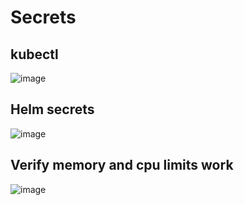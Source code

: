 # Secrets
## kubectl
![image](https://user-images.githubusercontent.com/42455524/134769222-4e15fd93-118d-4a80-9ec3-c803c00aa626.png)

## Helm secrets
![image](https://user-images.githubusercontent.com/42455524/134770187-022ea856-1a6c-4bc0-9c44-405d759afcb1.png)

## Verify memory and cpu limits work
![image](https://user-images.githubusercontent.com/42455524/134770878-559c933c-bc65-4ba4-9305-dd9f50c19e9f.png)
